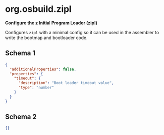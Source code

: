 
# org.osbuild.zipl

**Configure the z Initial Program Loader (zipl)**

Configures `zipl` with a minimal config so it can be used in
the assembler to write the bootmap and bootloader code.

## Schema 1

```json
{
  "additionalProperties": false,
  "properties": {
    "timeout": {
      "description": "Boot loader timeout value",
      "type": "number"
    }
  }
}
```

## Schema 2

```json
{}
```
